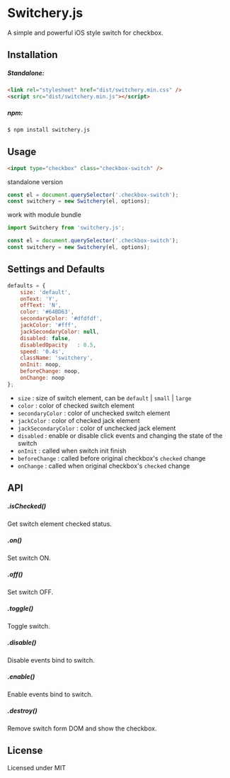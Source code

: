 # Switchery.js

A simple and powerful iOS style switch for checkbox.

## Installation

##### Standalone:

```html
<link rel="stylesheet" href="dist/switchery.min.css" />
<script src="dist/switchery.min.js"></script>
```

##### npm:

```bash
$ npm install switchery.js 
```

## Usage

````html
<input type="checkbox" class="checkbox-switch" />
````

standalone version

````javascript
const el = document.querySelector('.checkbox-switch');
const switchery = new Switchery(el, options);
````

work with module bundle

```javascript
import Switchery from 'switchery.js';

const el = document.querySelector('.checkbox-switch');
const switchery = new Switchery(el, options);
```

## Settings and Defaults

```js
defaults = {
    size: 'default',
    onText: 'Y',
    offText: 'N',
    color: '#64BD63',
    secondaryColor: '#dfdfdf',
    jackColor: '#fff',
    jackSecondaryColor: null,
    disabled: false,
    disabledOpacity   : 0.5,
    speed: '0.4s',
    className: 'switchery',
    onInit: noop,
    beforeChange: noop,
    onChange: noop
};
```

- `size` : size of switch element, can be `default` | `small` | `large`
- `color` : color of checked switch element
- `secondaryColor` : color of unchecked switch element
- `jackColor` : color of checked jack element
- `jackSecondaryColor` : color of unchecked jack element
- `disabled` : enable or disable click events and changing the state of the switch
- `onInit` : called when switch init finish
- `beforeChange` : called before original checkbox's `checked` change
- `onChange` : called when original checkbox's `checked` change

## API

##### .isChecked()

Get switch element checked status.

##### .on()

Set switch ON.

##### .off()

Set switch OFF.

##### .toggle()

Toggle switch.

##### .disable()

Disable events bind to switch.

##### .enable()

Enable events bind to switch.

##### .destroy()

Remove switch form DOM and show the checkbox.

## License

Licensed under MIT

